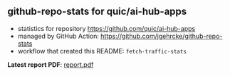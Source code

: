 ## github-repo-stats for quic/ai-hub-apps

- statistics for repository https://github.com/quic/ai-hub-apps
- managed by GitHub Action: https://github.com/jgehrcke/github-repo-stats
- workflow that created this README: `fetch-traffic-stats`

**Latest report PDF**: [report.pdf](https://github.com/njjetha/github-traffic/raw/github-repo-stats/quic/ai-hub-apps/latest-report/report.pdf)

